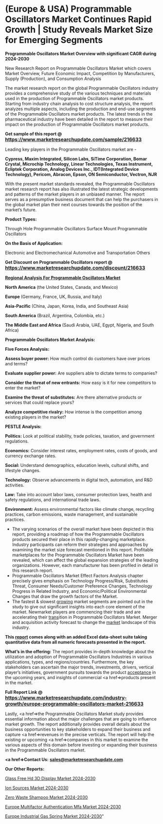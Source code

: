 # (Europe & USA) Programmable Oscillators Market Continues Rapid Growth | Study Reveals Market Size for Emerging Segments

<strong>Programmable Oscillators Market Overview with significant CAGR during 2024-2030</strong>

New Research Report on Programmable Oscillators Market which covers Market Overview, Future Economic Impact, Competition by Manufacturers, Supply (Production), and Consumption Analysis

The market research report on the global Programmable Oscillators industry provides a comprehensive study of the various techniques and materials used in the production of Programmable Oscillators market products. Starting from industry chain analysis to cost structure analysis, the report analyzes multiple aspects, including the production and end-use segments of the Programmable Oscillators market products. The latest trends in the pharmaceutical industry have been detailed in the report to measure their impact on the production of Programmable Oscillators market products.

<strong>Get sample of this report @ <a href=https://www.marketresearchupdate.com/sample/216633><font size=3 color=#0000ff>https://www.marketresearchupdate.com/sample/216633</font></a></strong>

Leading key players in the Programmable Oscillators market are -

<strong>Cypress, Maxim Integrated, Silicon Labs, SiTime Corporation, Bomar Crystal, Microchip Technology, Linear Technologies, Texas Instrument, Ecliptek Corporation, Analog Devices Inc., IDT(Integrated Device Technology), Pericom, Abracon, Epson, ON Semiconductor, Vectron, NJR</strong>

With the present market standards revealed, the Programmable Oscillators market research report has also illustrated the latest strategic developments and patterns of the market players in an unbiased manner. The report serves as a presumptive business document that can help the purchasers in the global market plan their next courses towards the position of the market’s future.

<strong>Product Types:</strong>

Through Hole Programmable Oscillators
Surface Mount Programmable Oscillators

<strong>On the Basis of Application:</strong>

Electronic and Electromechanical
Automotive and Transportation
Others

<strong>Get Discount on Programmable Oscillators report @ <a href=https://www.marketresearchupdate.com/discount/216633><font size=3 color=#0000ff>https://www.marketresearchupdate.com/discount/216633</font></a></strong>

<strong><u><b>Regional Analysis For Programmable Oscillators Market</b></u></strong>

<strong><b>North America</b></strong> (the United States, Canada, and Mexico)

<strong><b>Europe </b></strong>(Germany, France, UK, Russia, and Italy)

<strong><b>Asia-Pacific</b></strong> (China, Japan, Korea, India, and Southeast Asia)

<strong><b>South America</b></strong> (Brazil, Argentina, Colombia, etc.)

<strong><b>The Middle East and Africa</b></strong> (Saudi Arabia, UAE, Egypt, Nigeria, and South Africa)

<strong>Programmable Oscillators Market Analysis:</strong>

<strong>Five Forces Analysis:</strong>

<strong>Assess buyer power:</strong> How much control do customers have over prices and terms?

<strong>Evaluate supplier power:</strong> Are suppliers able to dictate terms to companies?

<strong>Consider the threat of new entrants:</strong> How easy is it for new competitors to enter the market?

<strong>Examine the threat of substitutes:</strong> Are there alternative products or services that could replace yours?

<strong>Analyze competitive rivalry:</strong> How intense is the competition among existing players in the market?

<strong>PESTLE Analysis:</strong>

<strong>Politics:</strong> Look at political stability, trade policies, taxation, and government regulations.

<strong>Economics:</strong> Consider interest rates, employment rates, costs of goods, and currency exchange rates.

<strong>Social:</strong> Understand demographics, education levels, cultural shifts, and lifestyle changes.

<strong>Technology:</strong> Observe advancements in digital tech, automation, and R&D activities.

<strong>Law:</strong> Take into account labor laws, consumer protection laws, health and safety regulations, and international trade laws.

<strong>Environment:</strong> Assess environmental factors like climate change, recycling practices, carbon emissions, waste management, and sustainable practices.

<ul>
  <li>The varying scenarios of the overall market have been depicted in this report, providing a roadmap of how the Programmable Oscillators products secured their place in this rapidly-changing marketplace. Industry participants can reform their strategies and approaches by examining the market size forecast mentioned in this report. Profitable marketplaces for the Programmable Oscillators Market have been revealed, which can affect the global expansion strategies of the leading organizations. However, each manufacturer has been profiled in detail in this research report.</li>
  <li>Programmable Oscillators Market Effect Factors Analysis chapter precisely gives emphasis on Technology Progress/Risk, Substitutes Threat, Consumer Needs/Customer Preference Changes, Technology Progress in Related Industry, and Economic/Political Environmental Changes that draw the growth factors of the Market.</li>
  <li>The fastest &amp; slowest <a href=ASDF991299>growing</a> market segments are pointed out in the study to give out significant insights into each core element of the market. Newmarket players are commencing their trade and are accelerating their <a href=>trans</a>ition in Programmable Oscillators Market. Merger and acquisition activity forecast to change the <a href=>market</a> landscape of this industry.</li>
</ul>
<strong>This <a href=>report</a> comes along with an added Excel data-sheet suite taking quantitative data from all numeric forecasts presented in the report.</strong>

<strong>What’s in the offering:</strong> The report provides in-depth knowledge about the utilization and adoption of Programmable Oscillators Industries in various applications, types, and regions/countries. Furthermore, the key stakeholders can ascertain the major trends, investments, drivers, vertical player’s initiatives, government pursuits towards the product <a href=ASDF881288>acceptance</a> in the upcoming years, and insights of commercial <a href=>products</a> present in the market.

<strong>Full Report Link @ <a href=https://www.marketresearchupdate.com/industry-growth/europe-programmable-oscillators-market-216633><font size=3 color=#0000ff>https://www.marketresearchupdate.com/industry-growth/europe-programmable-oscillators-market-216633</font></a></strong>

Lastly, <a href=>the</a> Programmable Oscillators Market study provides essential information about the major challenges that are going to influence market growth. The report additionally provides overall details about the business opportunities to key stakeholders to expand their business and capture <a href=>revenues</a> in the precise verticals. The report will help the existing or upcoming <a href=>companies</a> in this market to examine the various aspects of this domain before investing or expanding their business in the Programmable Oscillators market.

<strong><a href=><strong>Contact Us:</strong></a></strong>
<strong>sales@marketresearchupdate.com</strong>

<strong>Our Other Reports:</strong>

<a href=https://www.linkedin.com/pulse/glass-free-hd-3d-display-market-size-growth-set>Glass Free Hd 3D Display Market 2024-2030</a>

<a href=https://www.linkedin.com/pulse/ion-sources-market-sizing-up-anticipating-trends>Ion Sources Market 2024-2030</a>

<a href=https://www.linkedin.com/pulse/zero-waste-shampoo-market-research-report-reveals>Zero Waste Shampoo Market 2024-2030</a>

<a href=https://www.linkedin.com/pulse/europe-multifactor-authentication-mfa-market-ifz7f/>Europe Multifactor Authentication Mfa Market 2024-2030</a>

<a href=https://www.linkedin.com/pulse/europe-industrial-gas-spring-market-research-report-ccwsc/>Europe Industrial Gas Spring Market 2024-2030</a>"
